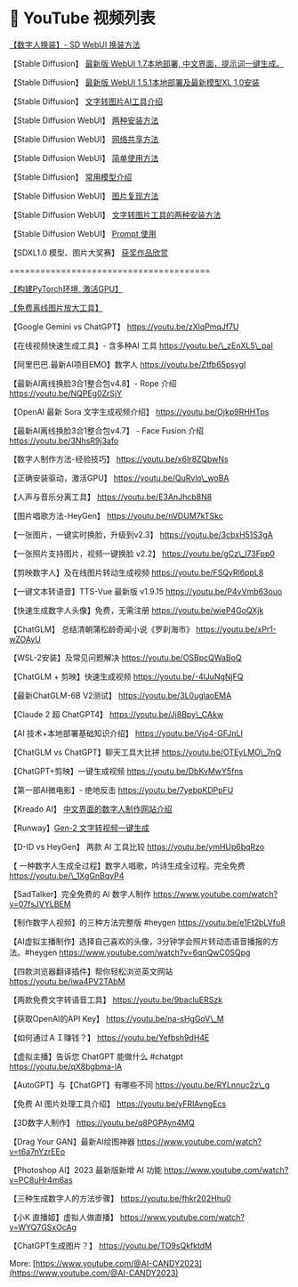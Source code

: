 # 🎥 YouTube 视频列表

[【数字人换装】- SD WebUI 换装方法 ](https://youtu.be/t926z\_9Epa4)

【Stable Diffusion】 [最新版 WebUI 1.7本地部署, 中文界面，提示词一键生成。](https://youtu.be/-YFkkx01Y-g)&#x20;

【Stable Diffusion】 [最新版 WebUI 1.5.1本地部署及最新模型XL 1.0安装](https://youtu.be/hsumvB1dQo4)&#x20;

【Stable Diffusion】 [文字转图片AI工具介绍](https://www.youtube.com/watch?v=9BIBz7EQljg)&#x20;

【Stable Diffusion WebUI】 [两种安装方法](https://www.youtube.com/watch?v=LIE8-9hKUaM)&#x20;

【Stable Diffusion WebUI】 [网络共享方法](https://www.youtube.com/watch?v=Lszo\_8yTX34)&#x20;

【Stable Diffusion WebUI】 [简单使用方法](https://www.youtube.com/watch?v=vAwhDZ5eLDE)&#x20;

【Stable Diffusion】 [常用模型介绍](https://youtu.be/RJ2pu1ARrd4)&#x20;

【Stable Diffusion WebUI】 [图片复现方法](https://youtu.be/o4EO-j8VOEk)&#x20;

【Stable Diffusion WebUI】 [文字转图片工具的两种安装方法](https://youtu.be/LIE8-9hKUaM)&#x20;

【Stable Diffusion WebUI】 [Prompt 使用 ](https://youtu.be/3fd2dB1i4MI)

【SDXL1.0 模型、图片大奖赛】 [获奖作品欣赏](https://youtu.be/gh6LI0sUTHA)&#x20;

\=======================================

[【构建PyTorch环境, 激活GPU】 ](https://youtu.be/oc57V1rV7-4)

[【免费离线图片放大工具】 ](https://youtu.be/kUdtdp\_bbPQ)

【Google Gemini vs ChatGPT】 https://youtu.be/zXlqPmqJf7U

【在线视频快速生成工具】- 含多种AI 工具 https://youtu.be/\_zEnXL5\_paI

【阿里巴巴.最新AI项目EMO】数字人 https://youtu.be/Ztfb65psygI

【最新AI离线换脸3合1整合包v4.8】- Rope 介绍 https://youtu.be/NQPEg0ZrSjY

【OpenAI 最新 Sora 文字生成视频介绍】 https://youtu.be/Ojkp9RHHTps

【最新AI离线换脸3合1整合包v4.7】 - Face Fusion 介绍 https://youtu.be/3NhsR9j3afo

【数字人制作方法-经验技巧】 https://youtu.be/x6Ir8ZQbwNs

【正确安装驱动，激活GPU】 https://youtu.be/QuRvlo\_woBA

【人声与音乐分离工具】 https://youtu.be/E3AnJhcb8N8

【图片唱歌方法-HeyGen】 https://youtu.be/nVDUM7kTSkc

【一张图片，一键实时换脸，升级到v2.3】 https://youtu.be/3cbxH51S3gA

【一张照片支持图片，视频一键换脸 v2.2】 https://youtu.be/gCz\_l73Fpp0

【剪映数字人】及在线图片转动生成视频 https://youtu.be/FSQyRl6ppL8

【一键文本转语音】TTS-Vue 最新版 v1.9.15 https://youtu.be/P4vVmb63ouo

【快速生成数字人头像】免费，无需注册 https://youtu.be/wieP4GoQXjk

【ChatGLM】 总结清朝蒲松龄奇闻小说《罗刹海市》 https://youtu.be/xPr1-wZOAyU

【WSL-2安装】及常见问题解决 https://youtu.be/OSBpcQWaBoQ

【ChatGLM + 剪映】快速生成视频 https://youtu.be/-4lJuNgNjFQ

【最新ChatGLM-6B V2测试】 https://youtu.be/3L0uglaoEMA

【Claude 2 超 ChatGPT4】 https://youtu.be/Jj8Bpy\_CAkw

【AI 技术+本地部署基础知识介绍】 https://youtu.be/Vjo4-GFJnLI

【ChatGLM vs ChatGPT】聊天工具大比拼 https://youtu.be/OTEyLMO\_7nQ

【ChatGPT+剪映】一键生成视频 https://youtu.be/DbKvMwY5fns

【第一部AI微电影】- 绝地反击 https://youtu.be/7yebpKDPpFU

【Kreado AI】 [中文界面的数字人制作网站介绍](https://youtu.be/8Nqetsno5Uo)&#x20;

【Runway】[Gen-2 文字转视频一键生成](https://youtu.be/CiDTS7jRSU0)



【D-ID vs HeyGen】 两款 AI 工具比较 https://youtu.be/ymHUp6bqRzo

【 一种数字人生成全过程】数字人唱歌，吟诗生成全过程。完全免费 https://youtu.be/\_1XgGnBqyP4

【SadTalker】完全免费的 AI 数字人制作 https://www.youtube.com/watch?v=07fsJVYLBEM

【制作数字人视频】的三种方法完整版 #heygen https://youtu.be/e1Ft2bLVfu8

【AI虚拟主播制作】选择自己喜欢的头像，3分钟学会照片转动态语音播报的方法。#heygen https://www.youtube.com/watch?v=6qnQwC0SQpg

【四款浏览器翻译插件】帮你轻松浏览英文网站 https://youtu.be/iwa4PV2TAbM

【两款免费文字转语音工具】 https://youtu.be/9bacluERSzk

【获取OpenAI的API Key】 https://youtu.be/na-sHgGoV\_M

【如何通过ＡＩ赚钱？】 https://youtu.be/Yefbsh9dH4E

【虚拟主播】告诉您 ChatGPT 能做什么 #chatgpt https://youtu.be/qX8bgbma-lA

【AutoGPT】与【ChatGPT】有哪些不同 https://youtu.be/RYLnnuc2z\_g

【免费 AI 图片处理工具介绍】 https://youtu.be/yFRlAvngEcs

【3D数字人制作】 https://youtu.be/q8PGPAyn4MQ

【Drag Your GAN】最新AI绘图神器 https://www.youtube.com/watch?v=t6a7nYzrEEo

【Photoshop AI】2023 最新版新增 AI 功能 https://www.youtube.com/watch?v=PC8uHr4m6as

【三种生成数字人的方法步骤】 https://youtu.be/fhkr202Hhu0

【小K 直播姬】虚拟人做直播】 https://www.youtube.com/watch?v=WYQ7GSxOcAg

【ChatGPT生成图片？】 https://youtu.be/TO9sQkfktdM

More: [https://www.youtube.com/@AI-CANDY2023](https://www.youtube.com/@AI-CANDY2023)
